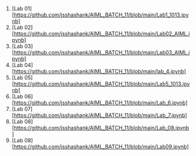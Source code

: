 1. [Lab 01][https://github.com/jsshashank/AIML_BATCH_11/blob/main/Lab1_1013.ipynb]
2. [Lab 02][https://github.com/jsshashank/AIML_BATCH_11/blob/main/Lab02_AIML.ipynb]
3. [Lab 03][https://github.com/jsshashank/AIML_BATCH_11/blob/main/Lab03_AIML.ipynb]
4. [Lab 04][https://github.com/jsshashank/AIML_BATCH_11/blob/main/lab_4.ipynb]
5. [Lab 05][https://github.com/jsshashank/AIML_BATCH_11/blob/main/Lab5_1013.ipynb]
6. [Lab 06][https://github.com/jsshashank/AIML_BATCH_11/blob/main/Lab_6.ipynb]
7. [Lab 07][https://github.com/jsshashank/AIML_BATCH_11/blob/main/Lab_7.ipynb]
8. [Lab 08][https://github.com/jsshashank/AIML_BATCH_11/blob/main/Lab_08.ipynb]
9. [Lab 08][https://github.com/jsshashank/AIML_BATCH_11/blob/main/Lab09.ipynb]


